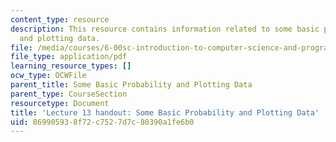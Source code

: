 ```yaml
---
content_type: resource
description: This resource contains information related to some basic probability
  and plotting data.
file: /media/courses/6-00sc-introduction-to-computer-science-and-programming-spring-2011/869905938f72c7527d7c80390a1fe6b0_MIT6_00SCS11_lec13.pdf
file_type: application/pdf
learning_resource_types: []
ocw_type: OCWFile
parent_title: Some Basic Probability and Plotting Data
parent_type: CourseSection
resourcetype: Document
title: 'Lecture 13 handout: Some Basic Probability and Plotting Data'
uid: 86990593-8f72-c752-7d7c-80390a1fe6b0
---
```

